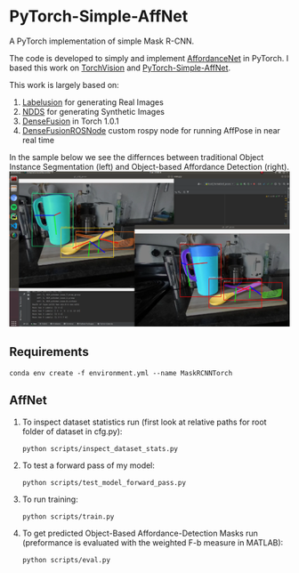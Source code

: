 # PyTorch-Simple-AffNet

A PyTorch implementation of simple Mask R-CNN.

The code is developed to simply and implement [AffordanceNet](https://github.com/nqanh/affordance-net) in PyTorch.
I based this work on [TorchVision](https://github.com/pytorch/vision) and [PyTorch-Simple-AffNet](https://github.com/pytorch/vision).

This work is largely based on:

1. [Labelusion](https://github.com/akeaveny/LabelFusion) for generating Real Images
2. [NDDS](https://github.com/NVIDIA/Dataset_Synthesizer) for generating Synthetic Images   
3. [DenseFusion](https://github.com/j96w/DenseFusion) in Torch 1.0.1
4. [DenseFusionROSNode](https://github.com/akeaveny/DenseFusionROSNode) custom rospy node for running AffPose in near real time

In the sample below we see the differnces between traditional Object Instance Segmentation (left) and Object-based Affordance Detection (right).
![Alt text](samples/AffPose.png?raw=true "Title")

## Requirements
   ```
   conda env create -f environment.yml --name MaskRCNNTorch
   ```

## AffNet
1. To inspect dataset statistics run (first look at relative paths for root folder of dataset in cfg.py):
   ```
   python scripts/inspect_dataset_stats.py
   ```
2. To test a forward pass of my model:
   ```
   python scripts/test_model_forward_pass.py
   ```
3. To run training:
   ```
   python scripts/train.py
   ```
4. To get predicted Object-Based Affordance-Detection Masks run (preformance is evaluated with the weighted F-b measure in MATLAB):
   ```
   python scripts/eval.py
   ```

